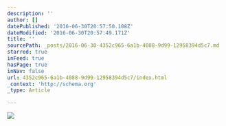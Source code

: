 ```yaml
---
description: ''
author: []
datePublished: '2016-06-30T20:57:50.108Z'
dateModified: '2016-06-30T20:57:49.171Z'
title: ''
sourcePath: _posts/2016-06-30-4352c965-6a1b-4088-9d99-12958394d5c7.md
starred: true
inFeed: true
hasPage: true
inNav: false
url: 4352c965-6a1b-4088-9d99-12958394d5c7/index.html
_context: 'http://schema.org'
_type: Article

---
```

![](https://the-grid-user-content.s3-us-west-2.amazonaws.com/7c2034f3-eb23-4adc-b173-e4433de5b7f8.jpg)